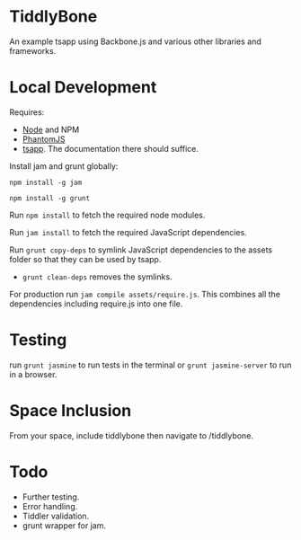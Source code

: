 TiddlyBone
==========

An example tsapp using Backbone.js and various other libraries and frameworks.

Local Development
=================

Requires:

* [Node](http://nodejs.org/) and NPM
* [PhantomJS](http://phantomjs.org/)
* [tsapp](https://github.com/cdent/tsapp).  The documentation there should suffice.

Install jam and grunt globally:

`npm install -g jam`

`npm install -g grunt`

Run `npm install` to fetch the required node modules.

Run `jam install` to fetch the required JavaScript dependencies.

Run `grunt copy-deps` to symlink JavaScript dependencies to the assets folder so that they can be used by tsapp.

* `grunt clean-deps` removes the symlinks.

For production run `jam compile assets/require.js`.  This combines all the dependencies including require.js into one
file.

Testing
=======

run `grunt jasmine` to run tests in the terminal or `grunt jasmine-server` to run in a browser.

Space Inclusion
===============

From your space, include tiddlybone then navigate to /tiddlybone.

Todo
====

* Further testing.
* Error handling.
* Tiddler validation.
* grunt wrapper for jam.